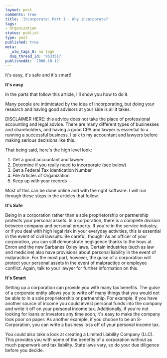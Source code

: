 ```yaml
---
layout: post
comments: true
title: 'Incorporate: Part I - Why incorporate?'
tags:
- Organization
status: publish
type: post
published: true
meta:
  _utw_tags_0: no tags
  dsq_thread_id: '9533517'
publishedAt: '2006-10-12'
---
```


It's easy, it's safe and it's smart!

<strong>It's easy</strong>

In the parts that follow this article, I'll show you how to do it.

Many people are intimidated by the idea of incorporating, but doing your research and having good advisors at your side is all it takes.

DISCLAIMER HERE: this advice does not take the place of professional accounting and legal advice.  There are many different types of businesses and shareholders, and having a good CPA and lawyer is essential to a running a successful business.  I talk to my accountant and lawyers before making serious decisions like this.

That being said, here's the high level look:
<ol>
	<li>Get a good accountant and lawyer</li>
	<li>Determine if you really need to incorporate (see below)</li>
	<li>Get a Federal Tax Identication Number</li>
	<li>File Articles of Organization</li>
	<li>Keep up with your records</li>
</ol>
Most of this can be done online and with the right software.  I will run through these steps in the articles that follow.

<strong>It's Safe</strong>

Being in a corporation rather than a sole proprietorship or partnership protects your personal assets.  In a corporation, there is a complete division between company and personal property.  If you're in the service industry, or if you deal with high legal risk in your everyday activities, this is essential in the event of civil lawsuits.  Be careful, though!  As an officer of your corporation, you can still demonstrate negligence thanks to the boys at Enron and the new Sarbanes Oxley laws.  Certain industries (such as law and medicine) also have provisions about personal liability in the event of malpractice.  For the most part, however, the guise of a corporation will protect your personal assets in the event of malpractice or employee conflict.  Again, talk to your lawyer for further information on this.

<strong>It's Smart</strong>

Setting up a corporation can provide you with many tax benefits.  The guise of a corporate entity allows you to write off many things that you would not be able to in a sole proprietorship or partnership.  For example, if you have another source of income you could invest personal funds into the company and write it off on your personal income tax.  Additionally, if you're not looking for loans or investors any time soon, it's easy to make the company look poor on paper.  As another example, if you choose to be an S-Corporation, you can write a business loss off of your personal income tax.

You could also take a look at creating a Limited Liability Company (LLC).  This provides you with some of the benefits of a corporation without as much paperwork and tax liability.  State laws vary, so do your due diligence before you decide.
